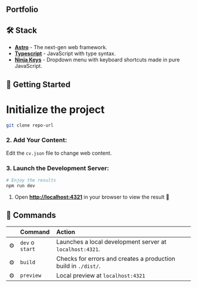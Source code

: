 ## Portfolio

## 🛠️ Stack

- [**Astro**](https://astro.build/) - The next-gen web framework.
- [**Typescript**](https://www.typescriptlang.org/) - JavaScript with type syntax.
- [**Ninja Keys**](https://github.com/ssleptsov/ninja-keys) - Dropdown menu with keyboard shortcuts made in pure JavaScript.

## 🚀 Getting Started


# Initialize the project
```bash
git clone repo-url
```

### 2. Add Your Content:

Edit the `cv.json` file to change web content.

### 3. Launch the Development Server:

```bash
# Enjoy the results
npm run dev
```
1. Open [**http://localhost:4321**](http://localhost:4321/) in your browser to view the result 🚀


## 🧞 Commands

|     | Command         | Action                                                                       |
| :-- | :-------------- | :--------------------------------------------------------------------------- |
| ⚙️  | `dev` o `start` | Launches a local development server at `localhost:4321`.                   |
| ⚙️  | `build`         | Checks for errors and creates a production build in `./dist/`. |
| ⚙️  | `preview`       | Local preview at `localhost:4321`                                       |

